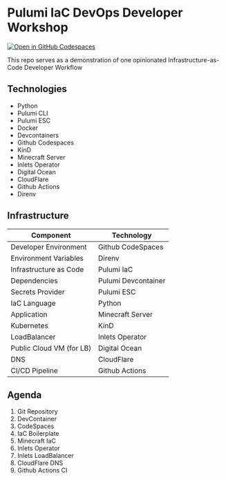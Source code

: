 # Pulumi IaC DevOps Developer Workshop
[![Open in GitHub Codespaces](https://github.com/codespaces/badge.svg)](https://codespaces.new/usrbinkat/pulumi-iac-minecraft)

This repo serves as a demonstration of one opinionated Infrastructure-as-Code Developer Workflow

## Technologies

- Python
- Pulumi CLI
- Pulumi ESC
- Docker
- Devcontainers
- Github Codespaces
- KinD
- Minecraft Server
- Inlets Operator
- Digital Ocean
- CloudFlare
- Github Actions
- Direnv

## Infrastructure

| Component                | Technology          |
|--------------------------|---------------------|
| Developer Environment    | Github CodeSpaces   |
| Environment Variables    | Direnv              |
| Infrastructure as Code   | Pulumi IaC          |
| Dependencies             | Pulumi Devcontainer |
| Secrets Provider         | Pulumi ESC          |
| IaC Language             | Python              |
| Application              | Minecraft Server    |
| Kubernetes               | KinD                |
| LoadBalancer             | Inlets Operator     |
| Public Cloud VM (for LB) | Digital Ocean       |
| DNS                      | CloudFlare          |
| CI/CD Pipeline           | Github Actions      |

## Agenda

1. Git Repository
1. DevContainer
1. CodeSpaces
1. IaC Boilerplate
1. Minecraft IaC
1. Inlets Operator
1. Inlets LoadBalancer
1. CloudFlare DNS
1. Github Actions CI

